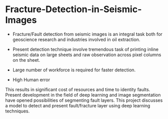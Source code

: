 # Fracture-Detection-in-Seismic-Images
- Fracture/Fault detection from seismic images is an integral task both for geoscience research and industries involved in oil extraction.
  
- Present detection technique involve tremendous task of printing inline seismic data on large sheets and raw observation across pixel columns on the sheet.
  
- Large number of workforce is required for faster detection.
  
- High Human error
  
This results in significant cost of resources and time to identity faults. Present development in the field of deep learning and image segmentation have opened possibilities of segmenting fault layers. This project discusses a model to detect and present fault/fracture layer using deep learning techniques.

